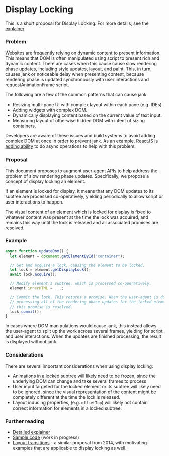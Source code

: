 # Display Locking

This is a short proposal for Display Locking. For more details, see the
[explainer](https://github.com/chrishtr/display-locking/blob/master/explainer.md)

### Problem

Websites are frequently relying on dynamic content to present information. This
means that DOM is often manipulated using script to present rich and dynamic
content. There are cases when this cause cause slow rendering phase updates,
including style updates, layout, and paint. This, in turn, causes jank or
noticeable delay when presenting content, because rendering phase is updated
synchronously with user interactions and requestAnimationFrame script.

The following are a few of the common patterns that can cause jank:
- Resizing multi-pane UI with complex layout within each pane (e.g. IDEs)
- Adding widgets with complex DOM.
- Dynamically displaying content based on the current value of text input.
- Measuring layout of otherwise hidden DOM with intent of sizing containers.

Developers are aware of these issues and build systems to avoid adding complex
DOM at once in order to prevent jank. As an example, ReactJS is [adding
ability](https://reactjs.org/blog/2018/03/01/sneak-peek-beyond-react-16.html)
to do async operations to help with this problem.

### Proposal

This document proposes to augment user-agent APIs to help address the problem of
slow rendering phase updates. Specifically, we propose a concept of display
locking an element.

If an element is locked for display, it means that any DOM
updates to its subtree are processed co-operatively, yielding periodically to
allow script or user interactions to happen. 

The visual content of an element which is locked for display is fixed to
whatever content was present at the time the lock was acquired, and remains this
way until the lock is released and all associated promises are resolved.

### Example

```js
async function updateDom() {
  let element = document.getElementById("container");

  // Get and acquire a lock, causing the element to be locked.
  let lock = element.getDisplayLock();
  await lock.acquire();

  // Modify element's subtree, which is processed co-operatively.
  element.innerHTML = ...;

  // Commit the lock. This returns a promise. When the user-agent is done
  // processing all of the rendering phase updates for the locked element,
  // this promise is resolved.
  lock.commit();
}

```

In cases where DOM manipulations would cause jank, this instead allows the
user-agent to split up the work across several frames, yielding for script and
user interactions. When the updates are finished processing, the result is
displayed without jank.

### Considerations

There are several important considerations when using display locking:
- Animations in a locked subtree will likely need to be frozen, since the
  underlying DOM can change and take several frames to process
- User input targeted for the locked element or its subtree will likely need to
  be ignored, since the visual representation of the content might be completely
  different at the time the lock is released.
- Layout inducing properties, (e.g. `offsetTop`) will likely not contain correct
  information for elements in a locked subtree.


### Further reading

- [Detailed explainer](https://github.com/chrishtr/display-locking/blob/master/explainer.md)
- [Sample
  code](https://github.com/chrishtr/display-locking/blob/master/sample-code)
  (work in progress)
- [Layout transitions](http://tabatkins.github.io/specs/layout-transitions/) - a
  similar proposal from 2014, with motivating examples that are applicable to
  display locking as well.





